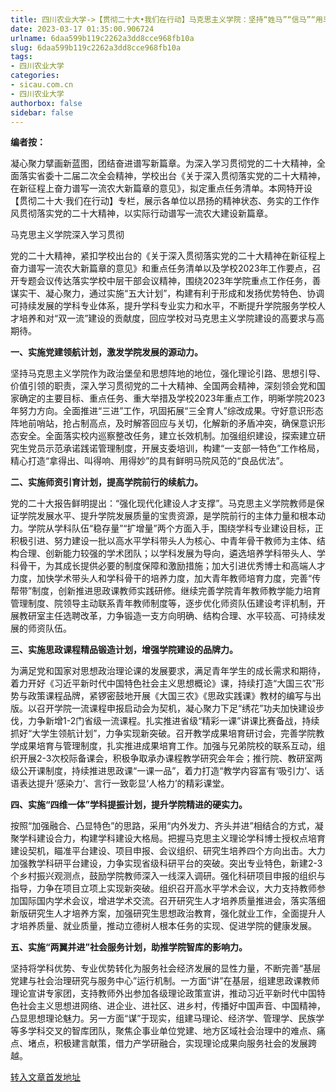 ```yaml
---
title: 四川农业大学->【贯彻二十大•我们在行动】马克思主义学院：坚持“姓马”“信马”“用马”“行马”，筑牢立德树人的坚强阵地 | sicau.com.cn
date: 2023-03-17 01:35:00.906724
urlname: 6daa599b119c2262a3dd8cce968fb10a
slug: 6daa599b119c2262a3dd8cce968fb10a
tags: 
- 四川农业大学
categories:
- sicau.com.cn
- 四川农业大学
authorbox: false
sidebar: false
---
```

**编者按：**

凝心聚力擘画新蓝图，团结奋进谱写新篇章。为深入学习贯彻党的二十大精神，全面落实省委十二届二次全会精神，学校出台《关于深入贯彻落实党的二十大精神，在新征程上奋力谱写一流农大新篇章的意见》，拟定重点任务清单。本网特开设【贯彻二十大·我们在行动】专栏，展示各单位以昂扬的精神状态、务实的工作作风贯彻落实党的二十大精神，以实际行动谱写一流农大建设新篇章。  

马克思主义学院深入学习贯彻
<!--more-->
党的二十大精神，紧扣学校出台的《关于深入贯彻落实党的二十大精神在新征程上奋力谱写一流农大新篇章的意见》和重点任务清单以及学校2023年工作要点，召开专题会议传达落实学校中层干部会议精神，围绕2023年学院重点工作任务，善谋实干、凝心聚力，通过实施“五大计划”，构建有利于形成和发扬优势特色、协调可持续发展的学科专业体系，提升学科专业实力和水平，不断提升学院服务学校人才培养和对“双一流”建设的贡献度，回应学校对马克思主义学院建设的高要求与高期待。

**一、实施党建领航计划，激发学院发展的源动力。**

坚持马克思主义学院作为政治堡垒和思想阵地的地位，强化理论引路、思想引导、价值引领的职责，深入学习贯彻党的二十大精神、全国两会精神，深刻领会党和国家确定的主要目标、重点任务、重大举措及学校2023年重点工作，明晰学院2023年努力方向。全面推进“三进”工作，巩固拓展“三全育人”综改成果。守好意识形态阵地前哨站，抢占制高点，及时解答回应与关切，化解新的矛盾冲突，确保意识形态安全。全面落实校内巡察整改任务，建立长效机制。加强组织建设，探索建立研究生党员示范承诺践诺管理制度，开展支委培训，构建“一支部一特色”工作格局，精心打造“拿得出、叫得响、用得妙”的具有鲜明马院风范的“良品优法”。

**二、实施师资引育计划，提高学院前行的续航力。**

党的二十大报告鲜明提出：“强化现代化建设人才支撑”。马克思主义学院教师是保证学院发展水平、提升学院发展质量的宝贵资源，是学院前行的主体力量和根本动力。学院从学科队伍“稳存量”“扩增量”两个方面入手，围绕学科专业建设目标，正积极引进、努力建设一批以高水平学科带头人为核心、中青年骨干教师为主体、结构合理、创新能力较强的学术团队；以学科发展为导向，遴选培养学科带头人、学科骨干，为其成长提供必要的制度保障和激励措施；加大引进优秀博士和高端人才力度，加快学术带头人和学科骨干的培养力度，加大青年教师培育力度，完善“传帮带”制度，创新推进思政课教师实践研修。继续完善学院青年教师教学能力培育管理制度、院领导主动联系青年教师制度等，逐步优化师资队伍建设考评机制，开展教研室主任选聘改革，力争锻造一支方向明确、结构合理、水平较高、可持续发展的师资队伍。

**三、实施思政课程精品锻造计划，增强学院建设的品牌力。**

为满足党和国家对思想政治理论课的发展要求，满足青年学生的成长需求和期待，着力开好《习近平新时代中国特色社会主义思想概论》课，持续打造“大国三农”形势与政策课程品牌，紧锣密鼓地开展《大国三农》《思政实践课》教材的编写与出版。以召开学院一流课程申报启动会为契机，凝心聚力下足“绣花”功夫加快建设步伐，力争新增1-2门省级一流课程。扎实推进省级“精彩一课”讲课比赛备战，持续抓好“大学生领航计划”，力争实现新突破。召开教学成果培育研讨会，完善学院教学成果培育与管理制度，扎实推进成果培育工作。加强与兄弟院校的联系互动，组织开展2-3次校际备课会，积极争取承办课程教学研究会年会；推行院、教研室两级公开课制度，持续推进思政课“一课一品”，着力打造“教学内容富有‘吸引力’、话语表达提升‘感染力’、言行一致彰显‘人格力’的精彩课堂。

**四、实施“四维一体”学科提振计划，提升学院精进的硬实力。**

按照“加强融合、凸显特色”的思路，采用“内外发力、齐头并进”相结合的方式，凝聚学科建设合力，构建学科建设大格局。把握马克思主义理论学科博士授权点培育建设契机，瞄准平台建设、项目申报、会议组织、研究生培养四个方向出击。大力加强教学科研平台建设，力争实现省级科研平台的突破。突出专业特色，新建2-3个乡村振兴观测点，鼓励学院教师深入一线深入调研。强化科研项目申报的组织与指导，力争在项目立项上实现新突破。组织召开高水平学术会议，大力支持教师参加国际国内学术会议，增进学术交流。召开研究生人才培养质量推进会，落实落细新版研究生人才培养方案，加强研究生思想政治教育，强化就业工作，全面提升人才培养质量、就业质量，推动立德树人根本任务的实现、促进学院的健康发展。

**五、实施“两翼并进”社会服务计划，助推学院智库的影响力。**

坚持将学科优势、专业优势转化为服务社会经济发展的显性力量，不断完善“基层党建与社会治理研究与服务中心”运行机制。一方面“讲”在基层，组建思政课教师理论宣讲专家团，支持教师外出参加各级理论政策宣讲，推动习近平新时代中国特色社会主义思想进网络、进企业、进社区、进乡村，传播好中国声音、中国精神，凸显思想理论魅力。另一方面“谋”于现实，组建马理论、经济学、管理学、民族学等多学科交叉的智库团队，聚焦企事业单位党建、地方区域社会治理中的难点、痛点、堵点，积极建言献策，借力产学研融合，实现理论成果向服务社会的发展跨越。



[转入文章首发地址](https://news.sicau.edu.cn/info/1135/71422.htm)